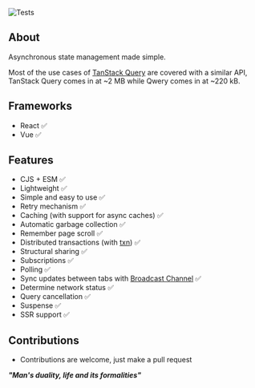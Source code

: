 ![Tests](https://github.com/nmathew98/qwery/actions/workflows/main.yml/badge.svg)

## About

Asynchronous state management made simple.

Most of the use cases of [TanStack Query](https://tanstack.com/query/latest/) are covered with a similar API, TanStack Query comes in at ~2 MB while Qwery comes in at ~220 kB.

## Frameworks

-   React ✅
-   Vue ✅

## Features

-   CJS + ESM ✅
-   Lightweight ✅
-   Simple and easy to use ✅
-   Retry mechanism ✅
-   Caching (with support for async caches) ✅
-   Automatic garbage collection ✅
-   Remember page scroll ✅
-   Distributed transactions (with [txn](https://www.npmjs.com/package/@b.s/txn)) ✅
-   Structural sharing ✅
-   Subscriptions ✅
-   Polling ✅
-   Sync updates between tabs with [Broadcast Channel](https://developer.mozilla.org/en-US/docs/Web/API/Broadcast_Channel_API) ✅
-   Determine network status ✅
-   Query cancellation ✅
-   Suspense ✅
-   SSR support ✅

## Contributions

-   Contributions are welcome, just make a pull request

**_"Man's duality, life and its formalities"_**
